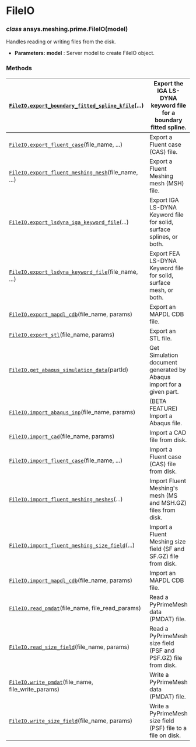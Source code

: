 <!-- vale off -->

<a id="fileio"></a>

# FileIO

<a id="ansys.meshing.prime.FileIO"></a>

### *class* ansys.meshing.prime.FileIO(model)

Handles reading or writing files from the disk.

* **Parameters:**
  **model**
  : Server model to create FileIO object.

<!-- !! processed by numpydoc !! -->

### Methods

| [`FileIO.export_boundary_fitted_spline_kfile`](ansys.meshing.prime.FileIO.export_boundary_fitted_spline_kfile.md#ansys.meshing.prime.FileIO.export_boundary_fitted_spline_kfile)(...)   | Export the IGA LS-DYNA keyword file for a boundary fitted spline.    |
|-----------------------------------------------------------------------------------------------------------------------------------------------------------------------------------------|----------------------------------------------------------------------|
| [`FileIO.export_fluent_case`](ansys.meshing.prime.FileIO.export_fluent_case.md#ansys.meshing.prime.FileIO.export_fluent_case)(file_name, ...)                                           | Export a Fluent case (CAS) file.                                     |
| [`FileIO.export_fluent_meshing_mesh`](ansys.meshing.prime.FileIO.export_fluent_meshing_mesh.md#ansys.meshing.prime.FileIO.export_fluent_meshing_mesh)(file_name, ...)                   | Export a Fluent Meshing mesh (MSH) file.                             |
| [`FileIO.export_lsdyna_iga_keyword_file`](ansys.meshing.prime.FileIO.export_lsdyna_iga_keyword_file.md#ansys.meshing.prime.FileIO.export_lsdyna_iga_keyword_file)(...)                  | Export IGA LS-DYNA Keyword file for solid, surface splines, or both. |
| [`FileIO.export_lsdyna_keyword_file`](ansys.meshing.prime.FileIO.export_lsdyna_keyword_file.md#ansys.meshing.prime.FileIO.export_lsdyna_keyword_file)(file_name, ...)                   | Export FEA LS-DYNA Keyword file for solid, surface mesh, or both.    |
| [`FileIO.export_mapdl_cdb`](ansys.meshing.prime.FileIO.export_mapdl_cdb.md#ansys.meshing.prime.FileIO.export_mapdl_cdb)(file_name, params)                                              | Export an MAPDL CDB file.                                            |
| [`FileIO.export_stl`](ansys.meshing.prime.FileIO.export_stl.md#ansys.meshing.prime.FileIO.export_stl)(file_name, params)                                                                | Export an STL file.                                                  |
| [`FileIO.get_abaqus_simulation_data`](ansys.meshing.prime.FileIO.get_abaqus_simulation_data.md#ansys.meshing.prime.FileIO.get_abaqus_simulation_data)(partId)                           | Get Simulation document generated by Abaqus import for a given part. |
| [`FileIO.import_abaqus_inp`](ansys.meshing.prime.FileIO.import_abaqus_inp.md#ansys.meshing.prime.FileIO.import_abaqus_inp)(file_name, params)                                           | (BETA FEATURE) Import a Abaqus file.                                 |
| [`FileIO.import_cad`](ansys.meshing.prime.FileIO.import_cad.md#ansys.meshing.prime.FileIO.import_cad)(file_name, params)                                                                | Import a CAD file from disk.                                         |
| [`FileIO.import_fluent_case`](ansys.meshing.prime.FileIO.import_fluent_case.md#ansys.meshing.prime.FileIO.import_fluent_case)(file_name, ...)                                           | Import a Fluent case (CAS) file from disk.                           |
| [`FileIO.import_fluent_meshing_meshes`](ansys.meshing.prime.FileIO.import_fluent_meshing_meshes.md#ansys.meshing.prime.FileIO.import_fluent_meshing_meshes)(...)                        | Import Fluent Meshing's mesh (MS and MSH.GZ) files from disk.        |
| [`FileIO.import_fluent_meshing_size_field`](ansys.meshing.prime.FileIO.import_fluent_meshing_size_field.md#ansys.meshing.prime.FileIO.import_fluent_meshing_size_field)(...)            | Import a Fluent Meshing size field (SF and SF.GZ) file from disk.    |
| [`FileIO.import_mapdl_cdb`](ansys.meshing.prime.FileIO.import_mapdl_cdb.md#ansys.meshing.prime.FileIO.import_mapdl_cdb)(file_name, params)                                              | Import an MAPDL CDB file.                                            |
| [`FileIO.read_pmdat`](ansys.meshing.prime.FileIO.read_pmdat.md#ansys.meshing.prime.FileIO.read_pmdat)(file_name, file_read_params)                                                      | Read a PyPrimeMesh data (PMDAT) file.                                |
| [`FileIO.read_size_field`](ansys.meshing.prime.FileIO.read_size_field.md#ansys.meshing.prime.FileIO.read_size_field)(file_name, params)                                                 | Read a PyPrimeMesh size field (PSF and PSF.GZ) file from disk.       |
| [`FileIO.write_pmdat`](ansys.meshing.prime.FileIO.write_pmdat.md#ansys.meshing.prime.FileIO.write_pmdat)(file_name, file_write_params)                                                  | Write a PyPrimeMesh data (PMDAT) file.                               |
| [`FileIO.write_size_field`](ansys.meshing.prime.FileIO.write_size_field.md#ansys.meshing.prime.FileIO.write_size_field)(file_name, params)                                              | Write a PyPrimeMesh size field (PSF) file to a file on disk.         |
<!-- vale on -->
